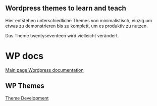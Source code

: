 ## Wordpress themes to learn and teach
Hier entstehen unterschiedliche Themes von minimalistisch,
einzig um etwas zu demonstrieren bis zu komplett, um es produktiv zu nutzen.

Das Theme twentyseventeen wird vielleicht verändert.

# WP docs
[Main page Wordpress documentation](https://codex.wordpress.org)

## WP Themes
[Theme Development](https://codex.wordpress.org/Theme_Development)
